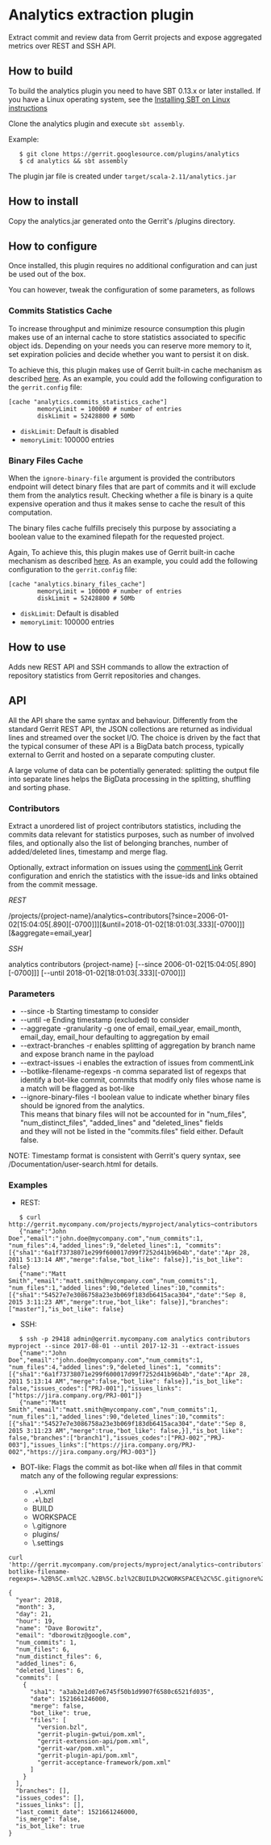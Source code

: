 # Analytics extraction plugin

Extract commit and review data from Gerrit projects and expose aggregated metrics
over REST and SSH API.

## How to build

To build the analytics plugin you need to have SBT 0.13.x or later installed.
If you have a Linux operating system, see the
[Installing SBT on Linux instructions](http://www.scala-sbt.org/0.13/docs/Installing-sbt-on-Linux.html)

Clone the analytics plugin and execute ```sbt assembly```.

Example:

```
   $ git clone https://gerrit.googlesource.com/plugins/analytics
   $ cd analytics && sbt assembly
```

The plugin jar file is created under ```target/scala-2.11/analytics.jar```

## How to install

Copy the analytics.jar generated onto the Gerrit's /plugins directory.

## How to configure

Once installed, this plugin requires no additional configuration and can just be used out of the box.

You can however, tweak the configuration of some parameters, as follows

### Commits Statistics Cache

To increase throughput and minimize resource consumption this plugin makes use of an internal cache to store statistics
associated to specific object ids. Depending on your needs you can reserve more memory to it, set expiration policies and
decide whether you want to persist it on disk.

To achieve this, this plugin makes use of Gerrit built-in cache mechanism as described [here](https://gerrit-review.googlesource.com/Documentation/config-gerrit.html#cache).
As an example, you could add the following configuration to the `gerrit.config` file:

```
[cache "analytics.commits_statistics_cache"]
        memoryLimit = 100000 # number of entries
        diskLimit = 52428800 # 50Mb
```

* `diskLimit`: Default is disabled
* `memoryLimit`: 100000 entries

### Binary Files Cache

When the `ignore-binary-file` argument is provided the contributors endpoint will detect binary files that are part
of commits and it will exclude them from the analytics result.
Checking whether a file is binary is a quite expensive operation and thus it makes sense to cache the result of this computation.

The binary files cache fulfills precisely this purpose by associating a boolean value to the examined filepath for the requested project.

Again, To achieve this, this plugin makes use of Gerrit built-in cache mechanism as described [here](https://gerrit-review.googlesource.com/Documentation/config-gerrit.html#cache).
As an example, you could add the following configuration to the `gerrit.config` file:

```
[cache "analytics.binary_files_cache"]
        memoryLimit = 100000 # number of entries
        diskLimit = 52428800 # 50Mb
```

* `diskLimit`: Default is disabled
* `memoryLimit`: 100000 entries

## How to use

Adds new REST API and SSH commands to allow the extraction of repository
statistics from Gerrit repositories and changes.

## API

All the API share the same syntax and behaviour. Differently from the standard
Gerrit REST API, the JSON collections are returned as individual lines and
streamed over the socket I/O. The choice is driven by the fact that the typical
consumer of these API is a BigData batch process, typically external to Gerrit
and hosted on a separate computing cluster.

A large volume of data can be potentially generated: splitting the output file
into separate lines helps the BigData processing in the splitting, shuffling and
sorting phase.

### Contributors

Extract a unordered list of project contributors statistics, including the
commits data relevant for statistics purposes, such as number of involved files, and optionally also the list of belonging branches,
number of added/deleted lines, timestamp and merge flag.

Optionally, extract information on issues using the [commentLink](https://gerrit-review.googlesource.com/Documentation/config-gerrit.html#commentlink)
Gerrit configuration and enrich the statistics with the issue-ids and links obtained from
the commit message.


*REST*

/projects/{project-name}/analytics~contributors[?since=2006-01-02[15:04:05[.890][-0700]]][&until=2018-01-02[18:01:03[.333][-0700]]][&aggregate=email_year]

*SSH*

analytics contributors {project-name} [--since 2006-01-02[15:04:05[.890][-0700]]] [--until 2018-01-02[18:01:03[.333][-0700]]]

### Parameters

- --since -b Starting timestamp to consider
- --until -e Ending timestamp (excluded) to consider
- --aggregate -granularity -g one of email, email_year, email_month, email_day, email_hour defaulting to aggregation by email
- --extract-branches -r enables splitting of aggregation by branch name and expose branch name in the payload
- --extract-issues -i enables the extraction of issues from commentLink
- --botlike-filename-regexps -n comma separated list of regexps that identify a bot-like commit, commits that modify only files whose name is a match will be flagged as bot-like
- --ignore-binary-files -I boolean value to indicate whether binary files should be ignored from the analytics.  
 This means that binary files will not be accounted for in "num_files", "num_distinct_files", "added_lines" and "deleted_lines" fields  
 and they will not be listed in the "commits.files" field either. Default false.

NOTE: Timestamp format is consistent with Gerrit's query syntax, see /Documentation/user-search.html for details.

### Examples

- REST:

```
   $ curl http://gerrit.mycompany.com/projects/myproject/analytics~contributors
   {"name":"John Doe","email":"john.doe@mycompany.com","num_commits":1, "num_files":4,"added_lines":9,"deleted_lines":1, "commits":[{"sha1":"6a1f73738071e299f600017d99f7252d41b96b4b","date":"Apr 28, 2011 5:13:14 AM","merge":false,"bot_like": false}],"is_bot_like": false}
   {"name":"Matt Smith","email":"matt.smith@mycompany.com","num_commits":1, "num_files":1,"added_lines":90,"deleted_lines":10,"commits":[{"sha1":"54527e7e3086758a23e3b069f183db6415aca304","date":"Sep 8, 2015 3:11:23 AM","merge":true,"bot_like": false}],"branches":["master"],"is_bot_like": false}
```

- SSH:

```
   $ ssh -p 29418 admin@gerrit.mycompany.com analytics contributors myproject --since 2017-08-01 --until 2017-12-31 --extract-issues
   {"name":"John Doe","email":"john.doe@mycompany.com","num_commits":1, "num_files":4,"added_lines":9,"deleted_lines":1, "commits":[{"sha1":"6a1f73738071e299f600017d99f7252d41b96b4b","date":"Apr 28, 2011 5:13:14 AM","merge":false,"bot_like": false}],"is_bot_like": false,"issues_codes":["PRJ-001"],"issues_links":["https://jira.company.org/PRJ-001"]}
   {"name":"Matt Smith","email":"matt.smith@mycompany.com","num_commits":1, "num_files":1,"added_lines":90,"deleted_lines":10,"commits":[{"sha1":"54527e7e3086758a23e3b069f183db6415aca304","date":"Sep 8, 2015 3:11:23 AM","merge":true,"bot_like": false,}],"is_bot_like": false,"branches":["branch1"],"issues_codes":["PRJ-002","PRJ-003"],"issues_links":["https://jira.company.org/PRJ-002","https://jira.company.org/PRJ-003"]}
```

- BOT-like:
Flags the commit as bot-like when *all* files in that commit match any of the following regular expressions: 

    * .+\\.xml
    * .+\\.bzl
    * BUILD
    * WORKSPACE
    * \\.gitignore
    * plugins/
    * \\.settings

```
curl 'http://gerrit.mycompany.com/projects/myproject/analytics~contributors?botlike-filename-regexps=.%2B%5C.xml%2C.%2B%5C.bzl%2CBUILD%2CWORKSPACE%2C%5C.gitignore%2Cplugins%2F%2C%5C.settings'

{
  "year": 2018,
  "month": 3,
  "day": 21,
  "hour": 19,
  "name": "Dave Borowitz",
  "email": "dborowitz@google.com",
  "num_commits": 1,
  "num_files": 6,
  "num_distinct_files": 6,
  "added_lines": 6,
  "deleted_lines": 6,
  "commits": [
    {
      "sha1": "a3ab2e1d07e6745f50b1d9907f6580c6521fd035",
      "date": 1521661246000,
      "merge": false,
      "bot_like": true,
      "files": [
        "version.bzl",
        "gerrit-plugin-gwtui/pom.xml",
        "gerrit-extension-api/pom.xml",
        "gerrit-war/pom.xml",
        "gerrit-plugin-api/pom.xml",
        "gerrit-acceptance-framework/pom.xml"
      ]
    }
  ],
  "branches": [],
  "issues_codes": [],
  "issues_links": [],
  "last_commit_date": 1521661246000,
  "is_merge": false,
  "is_bot_like": true
}
```

